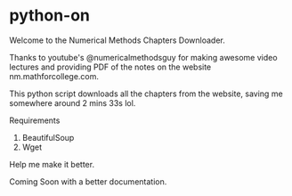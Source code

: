 # python-on
Welcome to the Numerical Methods Chapters Downloader.

Thanks to youtube's @numericalmethodsguy for making awesome video lectures and providing PDF of the notes on the website nm.mathforcollege.com.

This python script downloads all the chapters from the website, saving me somewhere around 2 mins 33s lol.


Requirements
1.  BeautifulSoup
2.  Wget
  
Help me make it better.

Coming Soon with a better documentation.
  



